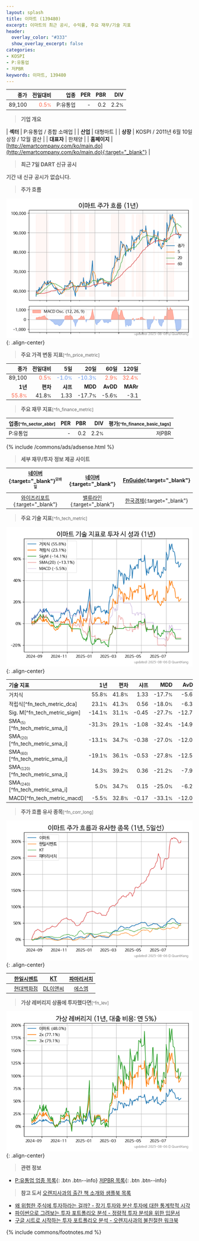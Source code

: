 ```yaml
---
layout: splash
title: 이마트 (139480)
excerpt: 이마트의 최근 공시, 수익률, 주요 재무/기술 지표
header:
  overlay_color: "#333"
  show_overlay_excerpt: false
categories:
- KOSPI
- P:유통업
- 저PBR
keywords: 이마트, 139480
---
```


| **종가** | **전일대비** | **업종** | **PER** | **PBR** | **DIV** |
| -------: | -----------: | -------: | ------: | ------: | ------: |
| 89,100 | <span style="color: tomato">0.5<small>%</small></span> | P:유통업 | - | 0.2 | 2.2<small>%</small> |

<!-- more -->


> **기업 개요**<a id="company"></a>

| <span style="white-space:nowrap;">**섹터**</span> | P:유통업 / 종합 소매업 |
| <span style="white-space:nowrap;">**산업**</span> | 대형마트 |
| <span style="white-space:nowrap;">**상장**</span> | KOSPI / 2011년 6월 10일 상장 / 12월 결산 |
| <span style="white-space:nowrap;">**대표자**</span> | 한채양 |
| <span style="white-space:nowrap;">**홈페이지**</span> | [http://emartcompany.com/ko/main.do](http://emartcompany.com/ko/main.do){:target="_blank"} |


> **최근 7일 DART 신규 공시**<a id="dart"></a>

기간 내 신규 공시가 없습니다.


> **주가 흐름**<a id="price"></a>

![139480](/stock/images/139480.png){: .align-center}


> **주요 가격 변동 지표**<small>[^fn_price_metric]</small>

| **종가** | **전일대비** | **5일** | **20일** | **60일** | **120일** |
| -------: | -----------: | ------: | -------: | -------: | --------: |
| 89,100 | <span style="color: tomato">0.5<small>%</small></span> | <span style="color: cornflowerblue">-1.0<small>%</small></span> | <span style="color: cornflowerblue">-10.3<small>%</small></span> | <span style="color: tomato">2.9<small>%</small></span> | <span style="color: tomato">32.4<small>%</small></span> |
| **1년** | **편차** | **샤프** | **MDD** | **AvDD** | **MARr** |
| <span style="color: tomato">55.8<small>%</small></span> | 41.8<small>%</small> | 1.33 | -17.7<small>%</small> | -5.6<small>%</small> | -3.1 |


> **주요 재무 지표**<small>[^fn_finance_metric]</small>

| **업종**<small>[^fn_sector_abbr]</small> | **PER** | **PBR** | **DIV** | **평가**<small>[^fn_finance_basic_tags]</small> |
| :--------------------------------------- | ------: | ------: | ------: | ----------------------------------------------: |
| P:유통업 | - | 0.2 | 2.2<small>%</small> | 저PBR |



{% include /commons/ads/adsense.html %}

> **세부 재무/투자 정보 제공 사이트**

| [네이버](https://m.stock.naver.com/domestic/stock/139480/finance/summary){:target="_blank"}<sup><small>모바일</small></sup> | [네이버](https://finance.naver.com/item/coinfo.naver?code=139480){:target="_blank"} | [FnGuide](https://comp.fnguide.com/SVO2/ASP/SVD_Invest.asp?gicode=A139480&MenuYn=Y){:target="_blank"} |
| :---: | :---: | :---: |
| [와이즈리포트](https://comp.wisereport.co.kr/company/c1040001.aspx?cmp_cd=139480){:target="_blank"} | [밸류라인](https://www.valueline.co.kr/finance/summary/139480){:target="_blank"} | [한국경제](https://markets.hankyung.com/stock/139480/financial-summary){:target="_blank"} |


> **주요 기술 지표**<small>[^fn_tech_metric]</small>


![139480](/stock/images/139480_tech.png){: .align-center}

| **기술 지표** | **1년** | **편차** | **샤프** | **MDD** | **AvDD** |
| :------------ | ------: | -----------: | -------: | ------: | -------: |
| 거치식 | 55.8<small>%</small> | 41.8<small>%</small> | 1.33 | -17.7<small>%</small> | -5.6<small>%</small> |
| 적립식[^fn_tech_metric_dca] | 23.1<small>%</small> | 41.3<small>%</small> | 0.56 | -18.0<small>%</small> | -6.3<small>%</small> |
| Sig. M[^fn_tech_metric_sigm] | -14.1<small>%</small> | 31.1<small>%</small> | -0.45 | -27.7<small>%</small> | -12.7<small>%</small> |
| SMA<small><sub>(5)</sub></small>[^fn_tech_metric_sma_i] | -31.3<small>%</small> | 29.1<small>%</small> | -1.08 | -32.4<small>%</small> | -14.9<small>%</small> |
| SMA<small><sub>(20)</sub></small>[^fn_tech_metric_sma_i] | -13.1<small>%</small> | 34.7<small>%</small> | -0.38 | -27.0<small>%</small> | -12.0<small>%</small> |
| SMA<small><sub>(60)</sub></small>[^fn_tech_metric_sma_i] | -19.1<small>%</small> | 36.1<small>%</small> | -0.53 | -27.8<small>%</small> | -12.5<small>%</small> |
| SMA<small><sub>(120)</sub></small>[^fn_tech_metric_sma_i] | 14.3<small>%</small> | 39.2<small>%</small> | 0.36 | -21.2<small>%</small> | -7.9<small>%</small> |
| SMA<small><sub>(240)</sub></small>[^fn_tech_metric_sma_i] | 5.0<small>%</small> | 34.7<small>%</small> | 0.15 | -25.0<small>%</small> | -6.2<small>%</small> |
| MACD[^fn_tech_metric_macd] | -5.5<small>%</small> | 32.8<small>%</small> | -0.17 | -33.1<small>%</small> | -12.0<small>%</small> |


> **주가 흐름 유사 종목**<a id="corr"></a><small>[^fn_corr_long]</small>

![139480](/stock/images/139480_corr.png){: .align-center}

|       | [한일시멘트](/300720/) | [KT](/030200/) | [파마리서치](/214450/) |
| :---: | :------------------------------------: | :------------------------------------: | :------------------------------------: |
|       | [현대백화점](/069960/) | [DL이앤씨](/375500/) | [에스엠](/041510/) |


> **가상 레버리지 상품에 투자했다면**<a id="2x"></a><small>[^fn_lev]</small>

![139480](/stock/images/139480_2x.png){: .align-center}


> **관련 정보**

- [P:유통업 업종 목록](/stats/sector/kospi_업종_유통업_종목/){: .btn .btn--info} [저PBR 목록](/fn/fn_low_pbr/){: .btn .btn--info}

> **참고 도서** [오렌지사과의 출간 책 소개와 샘플북 목록](https://kongdori.tistory.com/691)

- [왜 위험한 주식에 투자하라는 걸까? - 장기 투자와 분산 투자에 대한 통계학적 시각](https://kongdori.tistory.com/421)
- [파이썬으로 그려보는 투자 포트폴리오 분석  - 정량적 투자 분석을 위한 입문서](https://kongdori.tistory.com/643)
- [구글 시트로 시작하는 투자 포트폴리오 분석 - 오렌지사과의 불친절한 워크북](https://kongdori.tistory.com/449)


{% include commons/footnotes.md %}